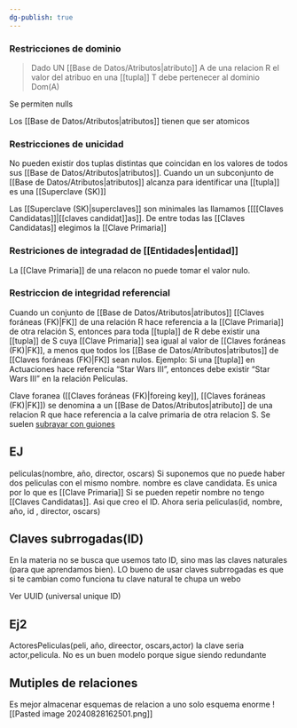 ```yaml
---
dg-publish: true
---
```


### Restricciones de dominio
> Dado UN [[Base de Datos/Atributos|atributo]] A de una relacion R el valor del atribuo en una [[tupla]] T debe pertenecer al dominio Dom(A)

Se permiten nulls

Los [[Base de Datos/Atributos|atributos]] tienen que ser atomicos
### Restricciones de unicidad 

No pueden existir dos tuplas distintas que coincidan en los valores de todos sus [[Base de Datos/Atributos|atributos]].
Cuando un un subconjunto de [[Base de Datos/Atributos|atributos]] alcanza para identificar una [[tupla]] es una [[Superclave (SK)]]

Las [[Superclave (SK)|superclaves]] son minimales las llamamos [[[[Claves Candidatas]]|[[claves candidat]]as]]. 
De entre todas las [[Claves Candidatas]] elegimos la [[Clave Primaria]]


### Restriciones de integradad de [[Entidades|entidad]] 
La [[Clave Primaria]] de una relacon no puede tomar el valor nulo.


### Restriccion de integridad referencial
Cuando un conjunto de [[Base de Datos/Atributos|atributos]] [[Claves foráneas (FK)|FK]] de una relación R hace referencia a la [[Clave Primaria]] de otra relación S, entonces para toda [[tupla]] de R debe existir una [[tupla]] de S cuya [[Clave Primaria]] sea igual al valor de [[Claves foráneas (FK)|FK]], a menos que todos los [[Base de Datos/Atributos|atributos]] de [[Claves foráneas (FK)|FK]] sean nulos.
Ejemplo: Si una [[tupla]] en Actuaciones hace referencia “Star Wars III”, entonces debe existir “Star Wars III” en la relación Películas.

Clave foranea ([[Claves foráneas (FK)|foreing key]], [[Claves foráneas (FK)|FK]]) se denomina a un [[Base de Datos/Atributos|atributo]] de una relacion R que hace referencia a la calve primaria de otra relacion S. Se suelen <u>subrayar con guiones</u> 
## EJ
peliculas(nombre, año, director, oscars)
Si suponemos que no puede haber dos peliculas con el mismo nombre. nombre es clave candidata. Es unica por lo que es [[Clave Primaria]]
Si se pueden repetir nombre no tengo [[Claves Candidatas]]. Asi que creo el ID.
Ahora seria peliculas(id, nombre, año, id , director, oscars)

## Claves subrrogadas(ID)
En la materia no se busca que usemos tato ID, sino mas las claves naturales (para que aprendamos bien).
LO bueno de usar claves subrrogadas es que si te cambian como funciona tu clave natural te chupa un webo

Ver UUID (universal unique ID)

## Ej2
ActoresPeliculas(peli, año, direector, oscars,actor)
la clave seria actor,pelicula.
No es un buen modelo porque sigue siendo redundante

## Mutiples de relaciones
Es mejor almacenar esquemas de relacion a uno solo esquema enorme
![[Pasted image 20240828162501.png]]


